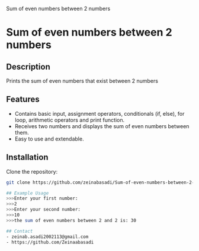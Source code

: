 Sum of even numbers between 2 numbers

# Sum of even numbers between 2 numbers

## Description
Prints the sum of even numbers that exist between 2 numbers

## Features
   - Contains basic input, assignment operators, conditionals (if, else), for loop, arithmetic operators and print function.
   - Receives two numbers and displays the sum of even numbers between them.
   - Easy to use and extendable.

## Installation
Clone the repository:
   ```bash
   git clone https://github.com/zeinabasadi/Sum-of-even-numbers-between-2-numbers.git

## Example Usage
>>>Enter your first number:
>>>2
>>>Enter your second number:
>>>10
>>>the sum of even numbers between 2 and 2 is: 30

## Contact
   - zeinab.asadi2002113@gmail.com
   - https://github.com/Zeinaabasadi

